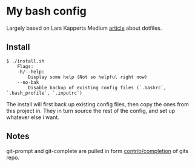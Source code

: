 My bash config
==============

Largely based on Lars Kapperts Medium [article](https://medium.com/@webprolific/getting-started-with-dotfiles-43c3602fd789) about dotfiles.

## Install
```
$ ./install.sh
    Flags:
	-h/--help:
	    Display some help (Not so helpful right now)
	--no-bak
	    Disable backup of existing config files (`.bashrc`, `.bash_profile`, `.inputrc`)
```

The install will first back up existing config files, then copy the ones
from this project in. They in turn source the rest of the config, and
set up whatever else i want.

## Notes
git-prompt and git-complete are pulled in form
[contrib/completion](https://github.com/git/git/tree/master/contrib/completion)
of gits repo.

